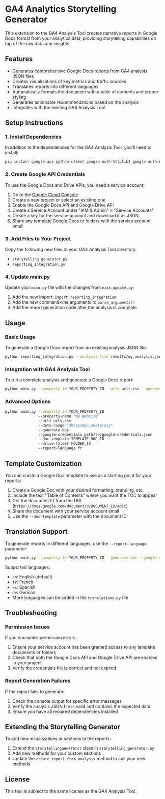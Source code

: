 # GA4 Analytics Storytelling Generator

This extension to the GA4 Analysis Tool creates narrative reports in Google Docs format from your analytics data, providing storytelling capabilities on top of the raw data and insights.

## Features

- Generates comprehensive Google Docs reports from GA4 analysis JSON files
- Creates visualizations of key metrics and traffic sources
- Translates reports into different languages
- Automatically formats the document with a table of contents and proper styling
- Generates actionable recommendations based on the analysis
- Integrates with the existing GA4 Analysis Tool

## Setup Instructions

### 1. Install Dependencies

In addition to the dependencies for the GA4 Analysis Tool, you'll need to install:

```bash
pip install google-api-python-client google-auth-httplib2 google-auth-oauthlib matplotlib seaborn numpy pandas
```

### 2. Create Google API Credentials

To use the Google Docs and Drive APIs, you need a service account:

1. Go to the [Google Cloud Console](https://console.cloud.google.com/)
2. Create a new project or select an existing one
3. Enable the Google Docs API and Google Drive API
4. Create a Service Account under "IAM & Admin" > "Service Accounts"
5. Create a key for the service account and download it as JSON
6. Share any template Google Docs or folders with the service account email

### 3. Add Files to Your Project

Copy the following new files to your GA4 Analysis Tool directory:

- `storytelling_generator.py`
- `reporting_integration.py`

### 4. Update main.py

Update your `main.py` file with the changes from `main_update.py`:

1. Add the new import: `import reporting_integration`
2. Add the new command-line arguments to `parse_arguments()`
3. Add the report generation code after the analysis is complete

## Usage

### Basic Usage

To generate a Google Docs report from an existing analysis JSON file:

```bash
python reporting_integration.py --analysis-file results/my_analysis.json --credentials path/to/google-credentials.json
```

### Integration with GA4 Analysis Tool

To run a complete analysis and generate a Google Docs report:

```bash
python main.py --property-id YOUR_PROPERTY_ID --urls urls.csv --generate-doc --google-credentials path/to/google-credentials.json
```

### Advanced Options

```bash
python main.py --property-id YOUR_PROPERTY_ID 
               --property-name "My Website" 
               --urls urls.csv 
               --date-range "30daysAgo,yesterday" 
               --generate-doc 
               --google-credentials path/to/google-credentials.json 
               --doc-template TEMPLATE_DOC_ID
               --drive-folder FOLDER_ID
               --report-language fr
```

## Template Customization

You can create a Google Doc template to use as a starting point for your reports:

1. Create a Google Doc with your desired formatting, branding, etc.
2. Include the text "Table of Contents" where you want the TOC to appear
3. Get the document ID from the URL (`https://docs.google.com/document/d/DOCUMENT_ID/edit`)
4. Share the document with your service account email
5. Use the `--doc-template` parameter with the document ID

## Translation Support

To generate reports in different languages, use the `--report-language` parameter:

```bash
python main.py --property-id YOUR_PROPERTY_ID --generate-doc --google-credentials path/to/credentials.json --report-language fr
```

Supported languages:
- `en`: English (default)
- `fr`: French
- `es`: Spanish
- `de`: German
- More languages can be added in the `translations.py` file

## Troubleshooting

### Permission Issues

If you encounter permission errors:

1. Ensure your service account has been granted access to any template documents or folders
2. Check that both the Google Docs API and Google Drive API are enabled in your project
3. Verify the credentials file is correct and not expired

### Report Generation Failures

If the report fails to generate:

1. Check the console output for specific error messages
2. Verify the analysis JSON file is valid and contains the expected data
3. Ensure you have all required dependencies installed

## Extending the Storytelling Generator

To add new visualizations or sections to the reports:

1. Extend the `StorytellingGenerator` class in `storytelling_generator.py`
2. Add new methods for your custom sections
3. Update the `create_report_from_analysis` method to call your new methods

## License

This tool is subject to the same license as the GA4 Analysis Tool.